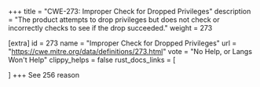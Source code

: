 +++
title = "CWE-273: Improper Check for Dropped Privileges"
description	= "The product attempts to drop privileges but does not check or incorrectly checks to see if the drop succeeded."
weight = 273

[extra]
id = 273
name = "Improper Check for Dropped Privileges"
url = "https://cwe.mitre.org/data/definitions/273.html"
vote = "No Help, or Langs Won't Help"
clippy_helps = false
rust_docs_links = [
	
]
+++
See 256 reason
